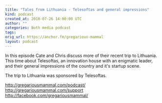 ```yaml
---
title: "Tales from Lithuania - Telesoftas and general impressions"
kind: podcast
created_at: 2018-07-26 14:00:00 UTC
author: ""
categories: Both media podcast
tags: 
orig_url: https://anchor.fm/gregarious-mammal
layout: podcast
---
```

In this episode Cate and Chris discuss more of their recent trip to Lithuania. This time about Telesoftas, an innovation house with an enigmatic leader, and their general impressions of the country and it's startup scene.

The trip to Lithuania was sponsored by Telesoftas.

http://gregariousmammal.com/podcast/
http://gregariousmammal.com/support
http://facebook.com/gregariousmammal/